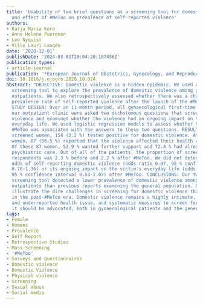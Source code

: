 ```yaml
---
title: 'Usability of two brief questions as a screening tool for domestic violence
  and effect of #MeToo on prevalence of self-reported violence'
authors:
- Katja Maria Kero
- Anne Helena Puuronen
- Leo Nyqvist
- Ville Lauri Langén
date: '2020-12-01'
publishDate: '2024-03-01T20:04:20.187496Z'
publication_types:
- article-journal
publication: '*European Journal of Obstetrics, Gynecology, and Reproductive Biology*'
doi: 10.1016/j.ejogrb.2020.10.024
abstract: "OBJECTIVE: Domestic violence is a hidden epidemic. We used a two-question
  screening tool to explore the prevalence of domestic violence among gynaecological
  outpatients. We also retrospectively assessed whether there was a change in the
  prevalence rate of self-reported violence after the launch of the #MeToo movement.
  STUDY DESIGN: Over an 11-month period, all gynaecological first-time visitors to
  our outpatient clinic were asked two dichotomous questions that screened for domestic
  violence and examined whether the violence had an ongoing impact on the respondent's
  everyday life. We used logistic regression models to assess whether the launch of
  #MeToo was associated with the answers to these two questions. RESULTS: Of the 6,957
  screened women, 154 (2.2 %) tested positive for domestic violence. Among the screen-positive
  women, 87 (56.5 %) reported that the violence affected their health and well-being.
  Of these 87 women, 52.9 % wanted further support and 72.4 % had already contacted
  psychiatric care. Out of all of the patients, the proportion of screen-positive
  respondents was 2.3 % before and 2.2 % after #MeToo. We did not detect increased
  odds of self-reporting domestic violence (odds ratio 0.97, 95 % confidence interval
  0.70-1.36) or its ongoing impact on the victim's everyday life (odds ratio 1.05,
  95 % confidence interval 0.53-2.07) after #MeToo. CONCLUSIONS: Our two-question
  screening tool detected a lower prevalence of domestic violence among gynaecological
  outpatients than previous reports examining the general population. Our results
  illustrate the dire challenges in screening for domestic violence that persist even
  in the post-#MeToo era. Domestic violence remains a highly intimate, stigmatising,
  and underreported health issue, and systematic measures to screen for and prevent
  it should be advocated, both in gynaecological patients and the general population."
tags:
- Female
- Humans
- Prevalence
- Self Report
- Retrospective Studies
- Mass Screening
- '#MeToo'
- Surveys and Questionnaires
- Domestic violence
- Domestic Violence
- Physical violence
- Screening
- Sexual abuse
- Social media
---
```

